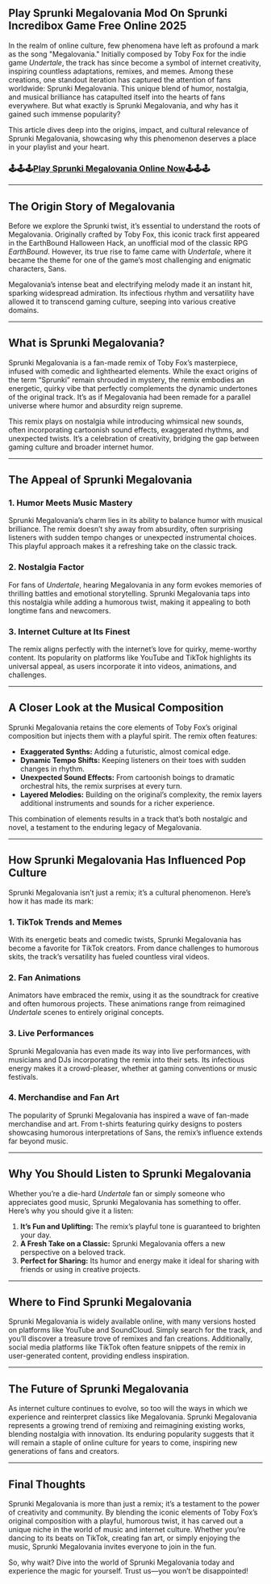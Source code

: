 ## Play Sprunki Megalovania Mod On Sprunki Incredibox Game Free Online 2025

In the realm of online culture, few phenomena have left as profound a mark as the song "Megalovania." Initially composed by Toby Fox for the indie game *Undertale*, the track has since become a symbol of internet creativity, inspiring countless adaptations, remixes, and memes. Among these creations, one standout iteration has captured the attention of fans worldwide: Sprunki Megalovania. This unique blend of humor, nostalgia, and musical brilliance has catapulted itself into the hearts of fans everywhere. But what exactly is Sprunki Megalovania, and why has it gained such immense popularity?

This article dives deep into the origins, impact, and cultural relevance of Sprunki Megalovania, showcasing why this phenomenon deserves a place in your playlist and your heart.

### 🕹🕹🕹[Play Sprunki Megalovania Online Now](https://sprunkiall.com)🕹🕹🕹

---

## The Origin Story of Megalovania

Before we explore the Sprunki twist, it’s essential to understand the roots of Megalovania. Originally crafted by Toby Fox, this iconic track first appeared in the EarthBound Halloween Hack, an unofficial mod of the classic RPG *EarthBound*. However, its true rise to fame came with *Undertale*, where it became the theme for one of the game’s most challenging and enigmatic characters, Sans.

Megalovania’s intense beat and electrifying melody made it an instant hit, sparking widespread admiration. Its infectious rhythm and versatility have allowed it to transcend gaming culture, seeping into various creative domains.

---

## What is Sprunki Megalovania?

Sprunki Megalovania is a fan-made remix of Toby Fox’s masterpiece, infused with comedic and lighthearted elements. While the exact origins of the term “Sprunki” remain shrouded in mystery, the remix embodies an energetic, quirky vibe that perfectly complements the dynamic undertones of the original track. It’s as if Megalovania had been remade for a parallel universe where humor and absurdity reign supreme.

This remix plays on nostalgia while introducing whimsical new sounds, often incorporating cartoonish sound effects, exaggerated rhythms, and unexpected twists. It’s a celebration of creativity, bridging the gap between gaming culture and broader internet humor.

---

## The Appeal of Sprunki Megalovania

### 1. **Humor Meets Music Mastery**

Sprunki Megalovania’s charm lies in its ability to balance humor with musical brilliance. The remix doesn’t shy away from absurdity, often surprising listeners with sudden tempo changes or unexpected instrumental choices. This playful approach makes it a refreshing take on the classic track.

### 2. **Nostalgia Factor**

For fans of *Undertale*, hearing Megalovania in any form evokes memories of thrilling battles and emotional storytelling. Sprunki Megalovania taps into this nostalgia while adding a humorous twist, making it appealing to both longtime fans and newcomers.

### 3. **Internet Culture at Its Finest**

The remix aligns perfectly with the internet’s love for quirky, meme-worthy content. Its popularity on platforms like YouTube and TikTok highlights its universal appeal, as users incorporate it into videos, animations, and challenges.

---

## A Closer Look at the Musical Composition

Sprunki Megalovania retains the core elements of Toby Fox’s original composition but injects them with a playful spirit. The remix often features:

- **Exaggerated Synths:** Adding a futuristic, almost comical edge.
- **Dynamic Tempo Shifts:** Keeping listeners on their toes with sudden changes in rhythm.
- **Unexpected Sound Effects:** From cartoonish boings to dramatic orchestral hits, the remix surprises at every turn.
- **Layered Melodies:** Building on the original’s complexity, the remix layers additional instruments and sounds for a richer experience.

This combination of elements results in a track that’s both nostalgic and novel, a testament to the enduring legacy of Megalovania.

---

## How Sprunki Megalovania Has Influenced Pop Culture

Sprunki Megalovania isn’t just a remix; it’s a cultural phenomenon. Here’s how it has made its mark:

### 1. **TikTok Trends and Memes**

With its energetic beats and comedic twists, Sprunki Megalovania has become a favorite for TikTok creators. From dance challenges to humorous skits, the track’s versatility has fueled countless viral videos.

### 2. **Fan Animations**

Animators have embraced the remix, using it as the soundtrack for creative and often humorous projects. These animations range from reimagined *Undertale* scenes to entirely original concepts.

### 3. **Live Performances**

Sprunki Megalovania has even made its way into live performances, with musicians and DJs incorporating the remix into their sets. Its infectious energy makes it a crowd-pleaser, whether at gaming conventions or music festivals.

### 4. **Merchandise and Fan Art**

The popularity of Sprunki Megalovania has inspired a wave of fan-made merchandise and art. From t-shirts featuring quirky designs to posters showcasing humorous interpretations of Sans, the remix’s influence extends far beyond music.

---

## Why You Should Listen to Sprunki Megalovania

Whether you’re a die-hard *Undertale* fan or simply someone who appreciates good music, Sprunki Megalovania has something to offer. Here’s why you should give it a listen:

1. **It’s Fun and Uplifting:** The remix’s playful tone is guaranteed to brighten your day.
2. **A Fresh Take on a Classic:** Sprunki Megalovania offers a new perspective on a beloved track.
3. **Perfect for Sharing:** Its humor and energy make it ideal for sharing with friends or using in creative projects.

---

## Where to Find Sprunki Megalovania

Sprunki Megalovania is widely available online, with many versions hosted on platforms like YouTube and SoundCloud. Simply search for the track, and you’ll discover a treasure trove of remixes and fan creations. Additionally, social media platforms like TikTok often feature snippets of the remix in user-generated content, providing endless inspiration.

---

## The Future of Sprunki Megalovania

As internet culture continues to evolve, so too will the ways in which we experience and reinterpret classics like Megalovania. Sprunki Megalovania represents a growing trend of remixing and reimagining existing works, blending nostalgia with innovation. Its enduring popularity suggests that it will remain a staple of online culture for years to come, inspiring new generations of fans and creators.

---

## Final Thoughts

Sprunki Megalovania is more than just a remix; it’s a testament to the power of creativity and community. By blending the iconic elements of Toby Fox’s original composition with a playful, humorous twist, it has carved out a unique niche in the world of music and internet culture. Whether you’re dancing to its beats on TikTok, creating fan art, or simply enjoying the music, Sprunki Megalovania invites everyone to join in the fun.

So, why wait? Dive into the world of Sprunki Megalovania today and experience the magic for yourself. Trust us—you won’t be disappointed!
